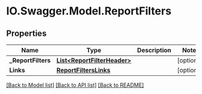 # IO.Swagger.Model.ReportFilters
## Properties

Name | Type | Description | Notes
------------ | ------------- | ------------- | -------------
**_ReportFilters** | [**List&lt;ReportFilterHeader&gt;**](ReportFilterHeader.md) |  | [optional] 
**Links** | [**ReportFiltersLinks**](ReportFiltersLinks.md) |  | [optional] 

[[Back to Model list]](../README.md#documentation-for-models) [[Back to API list]](../README.md#documentation-for-api-endpoints) [[Back to README]](../README.md)

